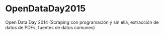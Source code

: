 # OpenDataDay2015
Open Data Day 2014 (Scraping con programación y sin ella, extracción de datos de PDFs, fuentes de datos comunes)
